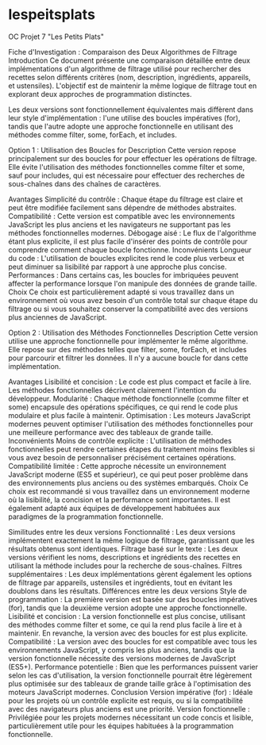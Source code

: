 # lespeitsplats
OC Projet 7 "Les Petits Plats"

Fiche d'Investigation : Comparaison des Deux Algorithmes de Filtrage
Introduction
Ce document présente une comparaison détaillée entre deux implémentations d'un algorithme de filtrage utilisé pour rechercher des recettes selon différents critères (nom, description, ingrédients, appareils, et ustensiles). L'objectif est de maintenir la même logique de filtrage tout en explorant deux approches de programmation distinctes.

Les deux versions sont fonctionnellement équivalentes mais diffèrent dans leur style d'implémentation : l'une utilise des boucles impératives (for), tandis que l'autre adopte une approche fonctionnelle en utilisant des méthodes comme filter, some, forEach, et includes.

Option 1 : Utilisation des Boucles for
Description
Cette version repose principalement sur des boucles for pour effectuer les opérations de filtrage. Elle évite l'utilisation des méthodes fonctionnelles comme filter et some, sauf pour includes, qui est nécessaire pour effectuer des recherches de sous-chaînes dans des chaînes de caractères.

Avantages
Simplicité du contrôle : Chaque étape du filtrage est claire et peut être modifiée facilement sans dépendre de méthodes abstraites.
Compatibilité : Cette version est compatible avec les environnements JavaScript les plus anciens et les navigateurs ne supportant pas les méthodes fonctionnelles modernes.
Débogage aisé : Le flux de l'algorithme étant plus explicite, il est plus facile d'insérer des points de contrôle pour comprendre comment chaque boucle fonctionne.
Inconvénients
Longueur du code : L'utilisation de boucles explicites rend le code plus verbeux et peut diminuer sa lisibilité par rapport à une approche plus concise.
Performances : Dans certains cas, les boucles for imbriquées peuvent affecter la performance lorsque l'on manipule des données de grande taille.
Choix
Ce choix est particulièrement adapté si vous travaillez dans un environnement où vous avez besoin d'un contrôle total sur chaque étape du filtrage ou si vous souhaitez conserver la compatibilité avec des versions plus anciennes de JavaScript.

Option 2 : Utilisation des Méthodes Fonctionnelles
Description
Cette version utilise une approche fonctionnelle pour implémenter le même algorithme. Elle repose sur des méthodes telles que filter, some, forEach, et includes pour parcourir et filtrer les données. Il n'y a aucune boucle for dans cette implémentation.

Avantages
Lisibilité et concision : Le code est plus compact et facile à lire. Les méthodes fonctionnelles décrivent clairement l'intention du développeur.
Modularité : Chaque méthode fonctionnelle (comme filter et some) encapsule des opérations spécifiques, ce qui rend le code plus modulaire et plus facile à maintenir.
Optimisation : Les moteurs JavaScript modernes peuvent optimiser l'utilisation des méthodes fonctionnelles pour une meilleure performance avec des tableaux de grande taille.
Inconvénients
Moins de contrôle explicite : L'utilisation de méthodes fonctionnelles peut rendre certaines étapes du traitement moins flexibles si vous avez besoin de personnaliser précisément certaines opérations.
Compatibilité limitée : Cette approche nécessite un environnement JavaScript moderne (ES5 et supérieur), ce qui peut poser problème dans des environnements plus anciens ou des systèmes embarqués.
Choix
Ce choix est recommandé si vous travaillez dans un environnement moderne où la lisibilité, la concision et la performance sont importantes. Il est également adapté aux équipes de développement habituées aux paradigmes de la programmation fonctionnelle.

Similitudes entre les deux versions
Fonctionnalité : Les deux versions implémentent exactement la même logique de filtrage, garantissant que les résultats obtenus sont identiques.
Filtrage basé sur le texte : Les deux versions vérifient les noms, descriptions et ingrédients des recettes en utilisant la méthode includes pour la recherche de sous-chaînes.
Filtres supplémentaires : Les deux implémentations gèrent également les options de filtrage par appareils, ustensiles et ingrédients, tout en évitant les doublons dans les résultats.
Différences entre les deux versions
Style de programmation : La première version est basée sur des boucles impératives (for), tandis que la deuxième version adopte une approche fonctionnelle.
Lisibilité et concision : La version fonctionnelle est plus concise, utilisant des méthodes comme filter et some, ce qui la rend plus facile à lire et à maintenir. En revanche, la version avec des boucles for est plus explicite.
Compatibilité : La version avec des boucles for est compatible avec tous les environnements JavaScript, y compris les plus anciens, tandis que la version fonctionnelle nécessite des versions modernes de JavaScript (ES5+).
Performance potentielle : Bien que les performances puissent varier selon les cas d'utilisation, la version fonctionnelle pourrait être légèrement plus optimisée sur des tableaux de grande taille grâce à l'optimisation des moteurs JavaScript modernes.
Conclusion
Version impérative (for) : Idéale pour les projets où un contrôle explicite est requis, ou si la compatibilité avec des navigateurs plus anciens est une priorité.
Version fonctionnelle : Privilégiée pour les projets modernes nécessitant un code concis et lisible, particulièrement utile pour les équipes habituées à la programmation fonctionnelle.